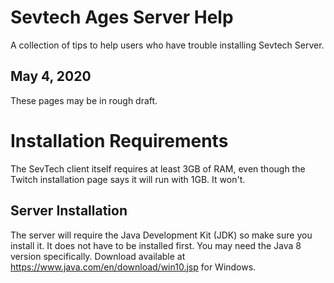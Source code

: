 # Sevtech Ages Server Help
A collection of tips to help users who have trouble installing Sevtech Server.

## May 4, 2020
These pages may be in rough draft.

# Installation Requirements
The SevTech client itself requires at least 3GB of RAM, even though the Twitch installation page says it will run with 1GB. It won't.

## Server Installation
The server will require the Java Development Kit (JDK) so make sure you install it. It does not have to be installed first.
You  may need the Java 8 version specifically. Download available at https://www.java.com/en/download/win10.jsp for Windows.


